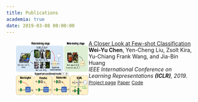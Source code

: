 ```yaml
---
title: Publications
academia: true
date: 2019-03-08 00:00:00
---
```


<div class="publications">
<ol class="bibliography">
<div class="row">
  <div style="float: left; width: 40%;">
    <img src="assets/teasers/ICLR_2019_FewShot.png" class="teaser img-fluid z-depth-1" width="300" height="150">
  </div>
  <div class="col-sm-8" style="position: relative;padding-right: 15px;padding-left: 20px;">
  <!-- div style="float: left; width: 60%;"-->
    <div class="title"><a href="https://openreview.net/pdf?id=HkxLXnAcFQ">A Closer Look at Few-shot Classification</a></div>
    <div class="author"><strong>Wei-Yu Chen</strong>, Yen-Cheng Liu, Zsolt Kira, Yu-Chiang Frank Wang, and Jia-Bin Huang</div>
    <div class="periodical"><em> IEEE International Conference on Learning Representations <strong>(ICLR)</strong>, 2019.</em></div>
    <div class="links">
      <a href="https://sites.google.com/view/a-closer-look-at-few-shot" class="btn btn-sm z-depth-0" role="button" target="_blank" style="font-size:12px;">Project page</a>
      <a href="https://openreview.net/pdf?id=HkxLXnAcFQ" class="btn btn-sm z-depth-0" role="button" target="_blank" style="font-size:12px;">Paper</a>
      <a href="https://github.com/wyharveychen/CloserLookFewShot" class="btn btn-sm z-depth-0" role="button" target="_blank" style="font-size:12px;">Code</a>
    </div>
  </div>
</div>
  
</ol>
</div>

